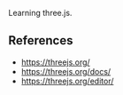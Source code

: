 Learning three.js.

## References

- https://threejs.org/
- https://threejs.org/docs/
- https://threejs.org/editor/
